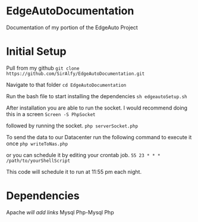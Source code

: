 # EdgeAutoDocumentation
Documentation of my portion of the EdgeAuto Project
# Initial Setup

Pull from my github
`git clone https://github.com/SirAlfy/EdgeAutoDocumentation.git`

Navigate to that folder
`cd EdgeAutoDocumentation`

Run the bash file to start installing the dependencies
`sh edgeautoSetup.sh`

After installation you are able to run the socket. I would recommend doing this in a screen
`Screen -S PhpSocket`

followed by running the socket.
`php serverSocket.php`

To send the data to our Datacenter run the following command to execute it once
`php writeToNas.php`

or you can schedule it by editing your crontab job.
`55 23 * * * /path/to/yourShellScript`

This code will schedule it to run at 11:55 pm each night.


# Dependencies
Apache *will add links*
Mysql
Php-Mysql
Php

